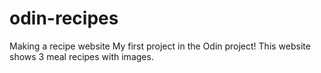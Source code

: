 # odin-recipes
Making a recipe website
My first project in the Odin project!
This website shows 3 meal recipes with images.